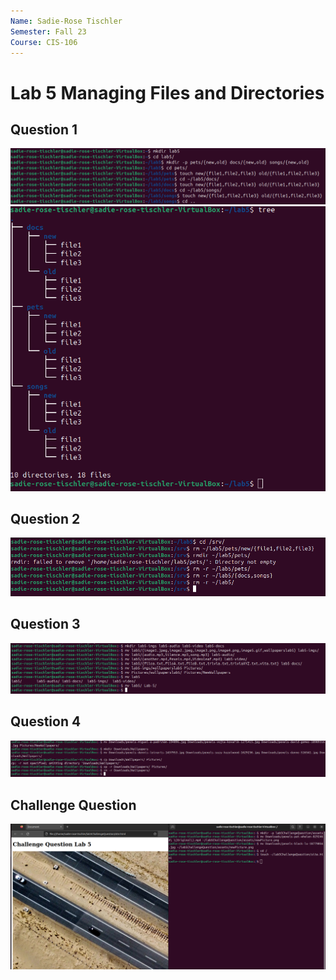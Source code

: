 ```yaml
---
Name: Sadie-Rose Tischler
Semester: Fall 23
Course: CIS-106
---
```


# Lab 5 Managing Files and Directories

## Question 1

![q1-1](q1-1.png)<br>
![q1-2](q1-2.png)<br>

## Question 2

![q2](q2.png)<br>

## Question 3

![q3](q3.png)<br>

## Question 4

![q4](q4.png)<br>

## Challenge Question

![q5](q5.png)<br>